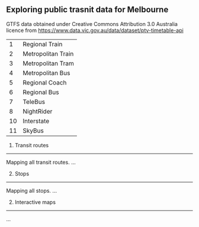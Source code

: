 Exploring public trasnit data for Melbourne
---------

GTFS data obtained under Creative Commons Attribution 3.0 Australia licence from https://www.data.vic.gov.au/data/dataset/ptv-timetable-api

|    |                    |
|----|--------------------|
| 1  | Regional Train     |
| 2  | Metropolitan Train |
| 3  | Metropolitan Tram  |
| 4  | Metropolitan Bus   |
| 5  | Regional Coach     |
| 6  | Regional Bus       |
| 7  | TeleBus            |
| 8  | NightRider         |
| 10 | Interstate         |
| 11 | SkyBus             |

1. Transit routes
----------
Mapping all transit routes.
... 




2. Stops
----------
Mapping all stops.
...



2. Interactive maps
----------
...